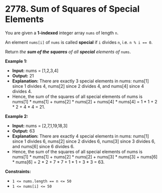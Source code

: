 # 2778. Sum of Squares of Special Elements 

You are given a **1-indexed** integer array `nums` of length `n`.

An element `nums[i]` of `nums` is called **special** if `i` divides `n`, i.e. `n % i == 0`.

Return _the **sum of the squares** of all **special** elements of_ `nums`.

**Example 1:**

- **Input:** nums = \[1,2,3,4\]
- **Output:** 21
- **Explanation:** There are exactly 3 special elements in nums: nums\[1\] since 1 divides 4, nums\[2\] since 2 divides 4, and nums\[4\] since 4 divides 4. 
- Hence, the sum of the squares of all special elements of nums is nums\[1\] \* nums\[1\] + nums\[2\] \* nums\[2\] + nums\[4\] \* nums\[4\] = 1 \* 1 + 2 \* 2 + 4 \* 4 = 21.  

**Example 2:**

- **Input:** nums = \[2,7,1,19,18,3\]
- **Output:** 63
- **Explanation:** There are exactly 4 special elements in nums: nums\[1\] since 1 divides 6, nums\[2\] since 2 divides 6, nums\[3\] since 3 divides 6, and nums\[6\] since 6 divides 6. 
- Hence, the sum of the squares of all special elements of nums is nums\[1\] \* nums\[1\] + nums\[2\] \* nums\[2\] + nums\[3\] \* nums\[3\] + nums\[6\] \* nums\[6\] = 2 \* 2 + 7 \* 7 + 1 \* 1 + 3 \* 3 = 63. 

**Constraints:**

*   `1 <= nums.length == n <= 50`
*   `1 <= nums[i] <= 50`